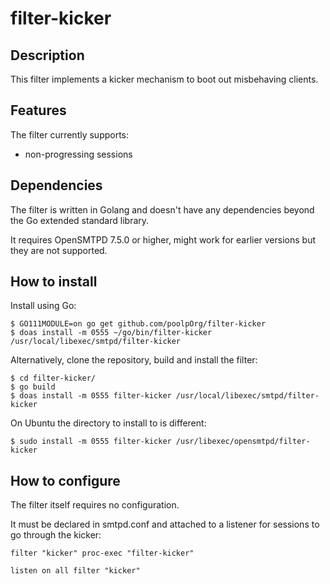 # filter-kicker

## Description
This filter implements a kicker mechanism to boot out misbehaving clients.


## Features
The filter currently supports:

- non-progressing sessions


## Dependencies
The filter is written in Golang and doesn't have any dependencies beyond the Go extended standard library.

It requires OpenSMTPD 7.5.0 or higher, might work for earlier versions but they are not supported.


## How to install
Install using Go:
```
$ GO111MODULE=on go get github.com/poolpOrg/filter-kicker
$ doas install -m 0555 ~/go/bin/filter-kicker /usr/local/libexec/smtpd/filter-kicker
```

Alternatively, clone the repository, build and install the filter:
```
$ cd filter-kicker/
$ go build
$ doas install -m 0555 filter-kicker /usr/local/libexec/smtpd/filter-kicker
```

On Ubuntu the directory to install to is different:
```
$ sudo install -m 0555 filter-kicker /usr/libexec/opensmtpd/filter-kicker
```


## How to configure
The filter itself requires no configuration.

It must be declared in smtpd.conf and attached to a listener for sessions to go through the kicker:
```
filter "kicker" proc-exec "filter-kicker"

listen on all filter "kicker"
```
